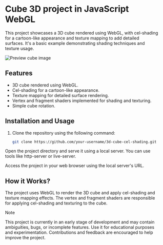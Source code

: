 # Cube 3D project in JavaScript WebGL

This project showcases a 3D cube rendered using WebGL, with cel-shading for a cartoon-like appearance and texture mapping to add detailed surfaces. It's a basic example demonstrating shading techniques and texture usage.


![Preview cube image](https://github.com/d4krzyk/cube3d/assets/50460458/f641130b-348c-4156-9822-9ad26e51750e)

## Features

- 3D cube rendered using WebGL.
- Cel-shading for a cartoon-like appearance.
- Texture mapping for detailed surface rendering.
- Vertex and fragment shaders implemented for shading and texturing.
- Simple cube rotation.

## Installation and Usage

1. Clone the repository using the following command:

   ```bash
   git clone https://github.com/your-username/3d-cube-cel-shading.git
Open the project directory and serve it using a local server. You can use tools like http-server or live-server.

Access the project in your web browser using the local server's URL.

## How it Works?
The project uses WebGL to render the 3D cube and apply cel-shading and texture mapping effects.
The vertex and fragment shaders are responsible for applying cel-shading and texturing to the cube.

> [!NOTE]
>  This project is currently in an early stage of development and may contain ambiguities, bugs, or incomplete features. Use it for educational purposes and experimentation. Contributions and feedback are encouraged to help improve the project.

